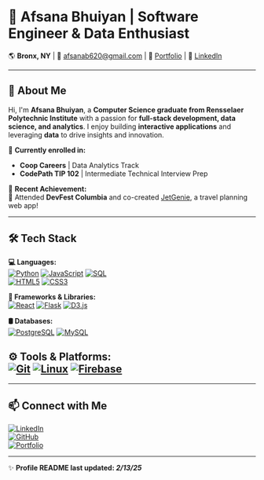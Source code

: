 # 🚀 Afsana Bhuiyan | Software Engineer & Data Enthusiast  

🌎 **Bronx, NY** | 📧 [afsanab620@gmail.com](mailto:afsanab620@gmail.com) | 🔗 [Portfolio](https://afsanab.github.io/AfsanasPortfolio/) | 💼 [LinkedIn](https://www.linkedin.com/in/afsanabhuiyan/)  

---

## 👋 About Me  
Hi, I'm **Afsana Bhuiyan**, a **Computer Science graduate from Rensselaer Polytechnic Institute** with a passion for **full-stack development, data science, and analytics**. I enjoy building **interactive applications** and leveraging **data** to drive insights and innovation.  

🔹 **Currently enrolled in:**  
- **Coop Careers** | Data Analytics Track  
- **CodePath TIP 102** | Intermediate Technical Interview Prep  

🔹 **Recent Achievement:**  
🎉 Attended **DevFest Columbia** and co-created [JetGenie](https://github.com/afsanab/JetGenie), a travel planning web app!  

---

## 🛠 Tech Stack  

**💻 Languages:**  
[![Python](https://img.shields.io/badge/Python-3776AB?style=for-the-badge&logo=python&logoColor=white)]() 
[![JavaScript](https://img.shields.io/badge/JavaScript-F7DF1E?style=for-the-badge&logo=javascript&logoColor=black)]() 
[![SQL](https://img.shields.io/badge/SQL-CC2927?style=for-the-badge&logo=database&logoColor=white)]()  
[![HTML5](https://img.shields.io/badge/HTML5-E34F26?style=for-the-badge&logo=html5&logoColor=white)]() 
[![CSS3](https://img.shields.io/badge/CSS3-1572B6?style=for-the-badge&logo=css3&logoColor=white)]()  

**🚀 Frameworks & Libraries:**  
[![React](https://img.shields.io/badge/React-61DAFB?style=for-the-badge&logo=react&logoColor=black)]() 
[![Flask](https://img.shields.io/badge/Flask-000000?style=for-the-badge&logo=flask&logoColor=white)]() 
[![D3.js](https://img.shields.io/badge/D3.js-F9A03C?style=for-the-badge&logo=d3.js&logoColor=white)]()  

**🛢 Databases:**  
[![PostgreSQL](https://img.shields.io/badge/PostgreSQL-316192?style=for-the-badge&logo=postgresql&logoColor=white)]() 
[![MySQL](https://img.shields.io/badge/MySQL-005C84?style=for-the-badge&logo=mysql&logoColor=white)]()  

**⚙️ Tools & Platforms:**  
[![Git](https://img.shields.io/badge/Git-F05032?style=for-the-badge&logo=git&logoColor=white)]() 
[![Linux](https://img.shields.io/badge/Linux-FCC624?style=for-the-badge&logo=linux&logoColor=black)]() 
[![Firebase](https://img.shields.io/badge/Firebase-FFCA28?style=for-the-badge&logo=firebase&logoColor=black)]() 
---
<!--
## 📌 Featured Projects  

### ✈️ [JetGenie](https://github.com/afsanab/JetGenie) - AI-powered travel planning app  
- Built using **React, Flask, Groq, Firebase, Google Maps API**  
- Generates smart itineraries & allows drag-and-drop scheduling  

### 📚 [Genre Galaxy](https://github.com/afsanab/GenreGalaxy) - Interactive genre visualization  
- Analyzed **10,000+ books** from Goodreads  
- Used **NetworkX & Python** to generate interactive graphs  

### 😊 [PosiText](https://github.com/afsanab/PosiText) - Sentiment analysis on tweets  
- Developed **Logistic Regression model** for happiness detection  
- Preprocessed **13,847 tweets** using **TF-IDF & NLP techniques**  

### 🏠 [SwiftDorms](https://github.com/yasirACTUALY/SwiftDorms) - Roommate & housing matching platform  
- Designed backend with **MySQL & SQL queries**  
- Developed frontend with **HTML, CSS, JavaScript**  

### 🎬 [MovieMate](https://github.com/afsanab/MovieMate) - Personalized movie recommendation web app  
- Integrated **TMDb API** for real-time movie data  
- Built using **Flask, JavaScript, HTML/CSS**  

---

## 📊 GitHub Stats  

<p align="center">
  <img src="https://github-readme-stats.vercel.app/api?username=afsanab&show_icons=true&theme=radical" width="48%">
  <img src="https://github-readme-streak-stats.herokuapp.com/?user=afsanab&theme=radical" width="48%">
</p>
-->
---

## 📫 Connect with Me  

[![LinkedIn](https://img.shields.io/badge/LinkedIn-blue?style=for-the-badge&logo=linkedin)](https://www.linkedin.com/in/afsanabhuiyan/)  
[![GitHub](https://img.shields.io/badge/GitHub-black?style=for-the-badge&logo=github)](https://github.com/afsanab)  
[![Portfolio](https://img.shields.io/badge/Portfolio-00C4B3?style=for-the-badge)](https://afsanab.github.io/AfsanasPortfolio/)  

---

✨ **Profile README last updated: _2/13/25_**  
